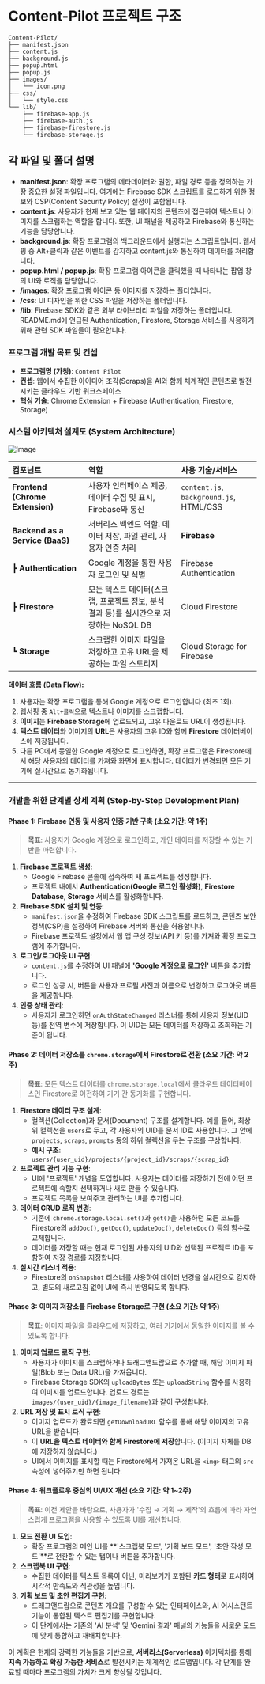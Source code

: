 # Content-Pilot 프로젝트 구조

```
Content-Pilot/
├── manifest.json
├── content.js
├── background.js
├── popup.html
├── popup.js
├── images/
│   └── icon.png
├── css/
│   └── style.css
└── lib/
    ├── firebase-app.js
    ├── firebase-auth.js
    ├── firebase-firestore.js
    └── firebase-storage.js
```

## 각 파일 및 폴더 설명

- **manifest.json**: 확장 프로그램의 메타데이터와 권한, 파일 경로 등을 정의하는 가장 중요한 설정 파일입니다. 여기에는 Firebase SDK 스크립트를 로드하기 위한 정보와 CSP(Content Security Policy) 설정이 포함됩니다.
- **content.js**: 사용자가 현재 보고 있는 웹 페이지의 콘텐츠에 접근하여 텍스트나 이미지를 스크랩하는 역할을 합니다. 또한, UI 패널을 제공하고 Firebase와 통신하는 기능을 담당합니다.
- **background.js**: 확장 프로그램의 백그라운드에서 실행되는 스크립트입니다. 웹서핑 중 Alt+클릭과 같은 이벤트를 감지하고 content.js와 통신하여 데이터를 처리합니다.
- **popup.html / popup.js**: 확장 프로그램 아이콘을 클릭했을 때 나타나는 팝업 창의 UI와 로직을 담당합니다.
- **/images**: 확장 프로그램 아이콘 등 이미지를 저장하는 폴더입니다.
- **/css**: UI 디자인을 위한 CSS 파일을 저장하는 폴더입니다.
- **/lib**: Firebase SDK와 같은 외부 라이브러리 파일을 저장하는 폴더입니다. README.md에 언급된 Authentication, Firestore, Storage 서비스를 사용하기 위해 관련 SDK 파일들이 필요합니다.

### **프로그램 개발 목표 및 컨셉**

- **프로그램명 (가칭)**: `Content Pilot`
- **컨셉**: 웹에서 수집한 아이디어 조각(Scraps)을 AI와 함께 체계적인 콘텐츠로 발전시키는 클라우드 기반 워크스페이스
- **핵심 기술**: Chrome Extension + Firebase (Authentication, Firestore, Storage)

### **시스템 아키텍처 설계도 (System Architecture)**

![Image](https://github.com/user-attachments/assets/05cfb76c-32f1-42be-a631-cf111268a743)

| **컴포넌트**                    | **역할**                                                                               | **사용 기술/서비스**                    |
| :------------------------------ | :------------------------------------------------------------------------------------- | :-------------------------------------- |
| **Frontend (Chrome Extension)** | 사용자 인터페이스 제공, 데이터 수집 및 표시, Firebase와 통신                           | `content.js`, `background.js`, HTML/CSS |
| **Backend as a Service (BaaS)** | 서버리스 백엔드 역할. 데이터 저장, 파일 관리, 사용자 인증 처리                         | **Firebase**                            |
| ┣ **Authentication**            | Google 계정을 통한 사용자 로그인 및 식별                                               | Firebase Authentication                 |
| ┣ **Firestore**                 | 모든 텍스트 데이터(스크랩, 프로젝트 정보, 분석 결과 등)를 실시간으로 저장하는 NoSQL DB | Cloud Firestore                         |
| ┗ **Storage**                   | 스크랩한 이미지 파일을 저장하고 고유 URL을 제공하는 파일 스토리지                      | Cloud Storage for Firebase              |

**데이터 흐름 (Data Flow):**

1.  사용자는 확장 프로그램을 통해 Google 계정으로 로그인합니다 (최초 1회).
2.  웹서핑 중 `Alt+클릭`으로 텍스트나 이미지를 스크랩합니다.
3.  **이미지**는 **Firebase Storage**에 업로드되고, 고유 다운로드 URL이 생성됩니다.
4.  **텍스트 데이터**와 이미지의 **URL**은 사용자의 고유 ID와 함께 **Firestore** 데이터베이스에 저장됩니다.
5.  다른 PC에서 동일한 Google 계정으로 로그인하면, 확장 프로그램은 Firestore에서 해당 사용자의 데이터를 가져와 화면에 표시합니다. 데이터가 변경되면 모든 기기에 실시간으로 동기화됩니다.

---

### **개발을 위한 단계별 상세 계획 (Step-by-Step Development Plan)**

#### **Phase 1: Firebase 연동 및 사용자 인증 기반 구축 (소요 기간: 약 1주)**

> **목표**: 사용자가 Google 계정으로 로그인하고, 개인 데이터를 저장할 수 있는 기반을 마련합니다.

1.  **Firebase 프로젝트 생성**:
    - Google Firebase 콘솔에 접속하여 새 프로젝트를 생성합니다.
    - 프로젝트 내에서 **Authentication(Google 로그인 활성화)**, **Firestore Database**, **Storage** 서비스를 활성화합니다.
2.  **Firebase SDK 설치 및 연동**:
    - `manifest.json`을 수정하여 Firebase SDK 스크립트를 로드하고, 콘텐츠 보안 정책(CSP)을 설정하여 Firebase 서버와 통신을 허용합니다.
    - Firebase 프로젝트 설정에서 웹 앱 구성 정보(API 키 등)를 가져와 확장 프로그램에 추가합니다.
3.  **로그인/로그아웃 UI 구현**:
    - `content.js`를 수정하여 UI 패널에 **'Google 계정으로 로그인'** 버튼을 추가합니다.
    - 로그인 성공 시, 버튼을 사용자 프로필 사진과 이름으로 변경하고 로그아웃 버튼을 제공합니다.
4.  **인증 상태 관리**:
    - 사용자가 로그인하면 `onAuthStateChanged` 리스너를 통해 사용자 정보(UID 등)를 전역 변수에 저장합니다. 이 UID는 모든 데이터를 저장하고 조회하는 기준이 됩니다.

#### **Phase 2: 데이터 저장소를 `chrome.storage`에서 Firestore로 전환 (소요 기간: 약 2주)**

> **목표**: 모든 텍스트 데이터를 `chrome.storage.local`에서 클라우드 데이터베이스인 Firestore로 이전하여 기기 간 동기화를 구현합니다.

1.  **Firestore 데이터 구조 설계**:
    - 컬렉션(Collection)과 문서(Document) 구조를 설계합니다. 예를 들어, 최상위 컬렉션을 `users`로 두고, 각 사용자의 UID를 문서 ID로 사용합니다. 그 안에 `projects`, `scraps`, `prompts` 등의 하위 컬렉션을 두는 구조를 구상합니다.
    - **예시 구조**: `users/{user_uid}/projects/{project_id}/scraps/{scrap_id}`
2.  **프로젝트 관리 기능 구현**:
    - UI에 '프로젝트' 개념을 도입합니다. 사용자는 데이터를 저장하기 전에 어떤 프로젝트에 속할지 선택하거나 새로 만들 수 있습니다.
    - 프로젝트 목록을 보여주고 관리하는 UI를 추가합니다.
3.  **데이터 CRUD 로직 변경**:
    - 기존에 `chrome.storage.local.set()`과 `get()`을 사용하던 모든 코드를 Firestore의 `addDoc()`, `getDoc()`, `updateDoc()`, `deleteDoc()` 등의 함수로 교체합니다.
    - 데이터를 저장할 때는 현재 로그인된 사용자의 UID와 선택된 프로젝트 ID를 포함하여 저장 경로를 지정합니다.
4.  **실시간 리스너 적용**:
    - Firestore의 `onSnapshot` 리스너를 사용하여 데이터 변경을 실시간으로 감지하고, 별도의 새로고침 없이 UI에 즉시 반영되도록 합니다.

#### **Phase 3: 이미지 저장소를 Firebase Storage로 구현 (소요 기간: 약 1주)**

> **목표**: 이미지 파일을 클라우드에 저장하고, 여러 기기에서 동일한 이미지를 볼 수 있도록 합니다.

1.  **이미지 업로드 로직 구현**:
    - 사용자가 이미지를 스크랩하거나 드래그앤드랍으로 추가할 때, 해당 이미지 파일(Blob 또는 Data URL)을 가져옵니다.
    - Firebase Storage SDK의 `uploadBytes` 또는 `uploadString` 함수를 사용하여 이미지를 업로드합니다. 업로드 경로는 `images/{user_uid}/{image_filename}`과 같이 구성합니다.
2.  **URL 저장 및 표시 로직 구현**:
    - 이미지 업로드가 완료되면 `getDownloadURL` 함수를 통해 해당 이미지의 고유 URL을 받습니다.
    - 이 **URL을 텍스트 데이터와 함께 Firestore에 저장**합니다. (이미지 자체를 DB에 저장하지 않습니다.)
    - UI에서 이미지를 표시할 때는 Firestore에서 가져온 URL을 `<img>` 태그의 `src` 속성에 넣어주기만 하면 됩니다.

#### **Phase 4: 워크플로우 중심의 UI/UX 개선 (소요 기간: 약 1~2주)**

> **목표**: 이전 제안을 바탕으로, 사용자가 '수집 → 기획 → 제작'의 흐름에 따라 자연스럽게 프로그램을 사용할 수 있도록 UI를 개선합니다.

1.  **모드 전환 UI 도입**:
    - 확장 프로그램의 메인 UI를 **'스크랩북 모드', '기획 보드 모드', '초안 작성 모드'**로 전환할 수 있는 탭이나 버튼을 추가합니다.
2.  **스크랩북 UI 구현**:
    - 수집한 데이터를 텍스트 목록이 아닌, 미리보기가 포함된 **카드 형태**로 표시하여 시각적 만족도와 직관성을 높입니다.
3.  **기획 보드 및 초안 편집기 구현**:
    - 드래그앤드랍으로 콘텐츠 개요를 구성할 수 있는 인터페이스와, AI 어시스턴트 기능이 통합된 텍스트 편집기를 구현합니다.
    - 이 단계에서는 기존의 'AI 분석' 및 'Gemini 결과' 패널의 기능들을 새로운 모드에 맞게 통합하고 재배치합니다.

이 계획은 현재의 강력한 기능들을 기반으로, **서버리스(Serverless)** 아키텍처를 통해 **지속 가능하고 확장 가능한 서비스**로 발전시키는 체계적인 로드맵입니다. 각 단계를 완료할 때마다 프로그램의 가치가 크게 향상될 것입니다.
